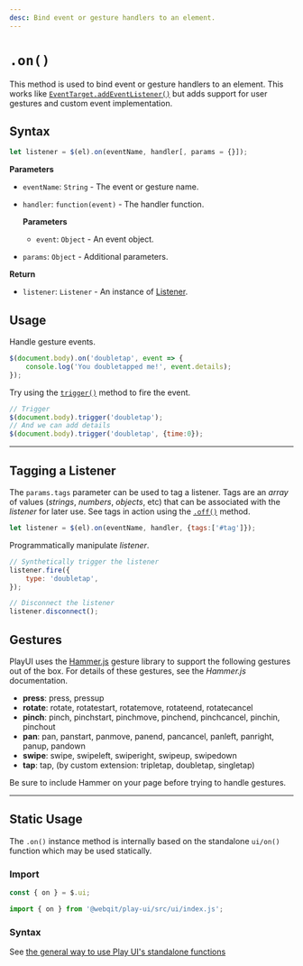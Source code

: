 ```yaml
---
desc: Bind event or gesture handlers to an element.
---
```

# `.on()`

This method is used to bind event or gesture handlers to an element. This works like [`EventTarget.addEventListener()`](https://developer.mozilla.org/en-US/docs/Web/API/EventTarget/addEventListener) but adds support for user gestures and custom event implementation.

## Syntax

```js
let listener = $(el).on(eventName, handler[, params = {}]);
```

**Parameters**

+ `eventName`: `String` - The event or gesture name.
+ `handler`: `function(event)` - The handler function.

    **Parameters**

    + `event`: `Object` - An event object.

+ `params`: `Object` - Additional parameters.

**Return**

* `listener`: `Listener` - An instance of [Listener](../classes/Listener).

## Usage

Handle gesture events.

```js
$(document.body).on('doubletap', event => {
    console.log('You doubletapped me!', event.details);
});
```

Try using the [`trigger()`](../trigger) method to fire the event.

```js
// Trigger
$(document.body).trigger('doubletap');
// And we can add details
$(document.body).trigger('doubletap', {time:0});
```

------

## Tagging a Listener

The `params.tags` parameter can be used to tag a listener. Tags are an *array* of values (*strings*, *numbers*, *objects*, etc) that can be associated with the *listener* for later use. See tags in action using the [`.off()`](../off#matching-by-tags) method.

```js
let listener = $(el).on(eventName, handler, {tags:['#tag']});
```

Programmatically manipulate *listener*.

```js
// Synthetically trigger the listener
listener.fire({
    type: 'doubletap',
});

// Disconnect the listener
listener.disconnect();
```

## Gestures

PlayUI uses the [Hammer.js](https://hammerjs.github.io/) gesture library to support the following gestures out of the box. For details of these gestures, see the _Hammer.js_ documentation.

* **press**: press, pressup
* **rotate**: rotate, rotatestart, rotatemove, rotateend, rotatecancel
* **pinch**: pinch, pinchstart, pinchmove, pinchend, pinchcancel, pinchin, pinchout
* **pan**: pan, panstart, panmove, panend, pancancel, panleft, panright, panup, pandown
* **swipe**: swipe, swipeleft, swiperight, swipeup, swipedown
* **tap**: tap, \(by custom extension: tripletap, doubletap, singletap\)

Be sure to include Hammer on your page before trying to handle gestures.

------

## Static Usage

The `.on()` instance method is internally based on the standalone `ui/on()` function which may be used statically.

### Import

```js
const { on } = $.ui;
```
```js
import { on } from '@webqit/play-ui/src/ui/index.js';
```

### Syntax

See [the general way to use Play UI's standalone functions](../../../quickstart#use-as-descrete-utilities)
